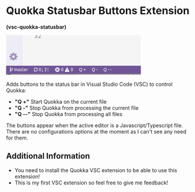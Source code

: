 # Quokka Statusbar Buttons Extension

**(vsc-quokka-statusbar)**

![alt text](https://raw.githubusercontent.com/sketchbuch/vsc-quokka-statusbar/master/docs/images/screenshot.png 'VSC Quokka Statusbar Buttons Extension')

Adds buttons to the status bar in Visual Studio Code (VSC) to control Quokka:

- **"Q +"** Start Quokka on the current file
- **"Q -"** Stop Quokka from processing the current file
- **"Q --"** Stop Quokka from processing all files

The buttons appear when the active editor is a Javascript/Typescript file. There are no configurations options at the moment as I can't see any need for them.

## Additional Information

- You need to install the Quokka VSC extension to be able to use this extension!
- This is my first VSC extension so feel free to give me feedback!
